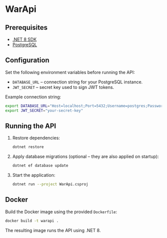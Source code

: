 # WarApi

## Prerequisites

- [.NET 8 SDK](https://dotnet.microsoft.com/download/dotnet/8.0)
- [PostgreSQL](https://www.postgresql.org/)

## Configuration

Set the following environment variables before running the API:

- `DATABASE_URL` &ndash; connection string for your PostgreSQL instance.
- `JWT_SECRET` &ndash; secret key used to sign JWT tokens.

Example connection string:

```bash
export DATABASE_URL="Host=localhost;Port=5432;Username=postgres;Password=pass;Database=war_api"
export JWT_SECRET="your-secret-key"
```

## Running the API

1. Restore dependencies:
   ```bash
   dotnet restore
   ```
2. Apply database migrations (optional &ndash; they are also applied on startup):
   ```bash
   dotnet ef database update
   ```
3. Start the application:
   ```bash
   dotnet run --project WarApi.csproj
   ```

## Docker

Build the Docker image using the provided `Dockerfile`:

```bash
docker build -t warapi .
```

The resulting image runs the API using .NET 8.
